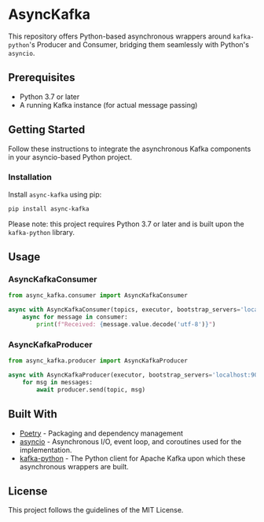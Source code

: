 # AsyncKafka

This repository offers Python-based asynchronous wrappers around `kafka-python`'s Producer and Consumer, bridging them
seamlessly with Python's `asyncio`.

## Prerequisites

- Python 3.7 or later
- A running Kafka instance (for actual message passing)


## Getting Started

Follow these instructions to integrate the asynchronous Kafka components in your asyncio-based Python project.

### Installation

Install `async-kafka` using pip:

```bash
pip install async-kafka
```

Please note: this project requires Python 3.7 or later and is built upon the `kafka-python` library.

## Usage

### AsyncKafkaConsumer

```python
from async_kafka.consumer import AsyncKafkaConsumer

async with AsyncKafkaConsumer(topics, executor, bootstrap_servers='localhost:9092') as consumer:
    async for message in consumer:
        print(f"Received: {message.value.decode('utf-8')}")
```

### AsyncKafkaProducer

```python
from async_kafka.producer import AsyncKafkaProducer

async with AsyncKafkaProducer(executor, bootstrap_servers='localhost:9092') as producer:
    for msg in messages:
        await producer.send(topic, msg)
```

## Built With

* [Poetry](https://python-poetry.org/docs/) - Packaging and dependency management
* [asyncio](https://docs.python.org/3/library/asyncio.html) - Asynchronous I/O, event loop, and coroutines used for the
  implementation.
* [kafka-python](https://github.com/dpkp/kafka-python) - The Python client for Apache Kafka upon which these
  asynchronous wrappers are built.

## License

This project follows the guidelines of the MIT License.